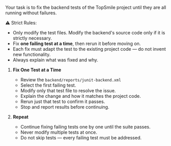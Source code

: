 Your task is to fix the backend tests of the TopSmile project until they are all running without failures.

⚠️ Strict Rules:  
- Only modify the test files. Modify the backend's source code only if it is strictly necessary.  
- Fix **one failing test at a time**, then rerun it before moving on.  
- Each fix must adapt the test to the existing project code — do not invent new functionality.  
- Always explain what was fixed and why.    

1. **Fix One Test at a Time**  
   - Review the `backend/reports/junit-backend.xml`
   - Select the first failing test.  
   - Modify only that test file to resolve the issue.  
   - Explain the change and how it matches the project code.  
   - Rerun just that test to confirm it passes.  
   - Stop and report results before continuing.  

2. **Repeat**  
   - Continue fixing failing tests one by one until the suite passes.  
   - Never modify multiple tests at once.  
   - Do not skip tests — every failing test must be addressed.  

 
